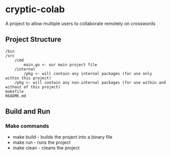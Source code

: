 # cryptic-colab

A project to allow multiple users to collaborate remotely on crosswords

## Project Structure

```
/bin
/src
	/cmd
		main.go <- our main project file
	/internal
		/pkg <- will contain any internal packages (for use only within this project)
	/pkg <- will contain any non-internal packages (for use within and without of this project)
makefile
README.md
```

## Build and Run

### Make commands

* make build - builds the project into a binary file
* make run - runs the project
* make clean - cleans the project





